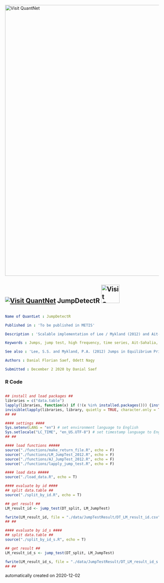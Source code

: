 [<img src="https://github.com/QuantLet/Styleguide-and-FAQ/blob/master/pictures/banner.png" width="888" alt="Visit QuantNet">](http://quantlet.de/)

## [<img src="https://github.com/QuantLet/Styleguide-and-FAQ/blob/master/pictures/qloqo.png" alt="Visit QuantNet">](http://quantlet.de/) **JumpDetectR** [<img src="https://github.com/QuantLet/Styleguide-and-FAQ/blob/master/pictures/QN2.png" width="60" alt="Visit QuantNet 2.0">](http://quantlet.de/)

```yaml

Name of QuantLet : JumpDetectR

Published in : 'To be published in METIS'

Description : 'Scalable implementation of Lee / Mykland (2012) and Ait-Sahalia / Jacod (2012) Jump tests for noisy high frequency data'

Keywords : Jumps, jump test, high frequency, time series, Ait-Sahalia, Jacod, Lee, Mykland, stochastic processes, cryptocurrencies, cryptocurrency, crypto, spectrogram, microstructure, market microstructure noise, contagion, shocks

See also : 'Lee, S.S. and Mykland, P.A. (2012) Jumps in Equilibrium Prices and Market Microstructure Noise; Ait-Sahalia, Y. and Jacod, J. (2012) Analyzing the Spectrum of Asset Returns: Jump and Volatility Components in High Frequency Data'

Authors : Danial Florian Saef, Odett Nagy

Submitted : December 2 2020 by Danial Saef
```

### R Code
```r

## install and load packages ##
libraries = c("data.table")
lapply(libraries, function(x) if (!(x %in% installed.packages())) {install.packages(x)} )
invisible(lapply(libraries, library, quietly = TRUE, character.only = TRUE))
## ##

#### settings ####
Sys.setenv(LANG = "en") # set environment language to English
Sys.setlocale("LC_TIME", "en_US.UTF-8") # set timestamp language to English
## ##

#### load functions #####
source("./functions/make_return_file.R", echo = F)
source("./functions/LM_JumpTest_2012.R", echo = F)
source("./functions/AJ_JumpTest_2012.R", echo = F)
source("./functions/lapply_jump_test.R", echo = F)

#### load data #####
source("./load_data.R", echo = T)

#### evaluate by id ####
## split data.table ##
source("./split_by_id.R", echo = T)

## get result ##
LM_result_id <- jump_test(DT_split, LM_JumpTest)

fwrite(LM_result_id, file = "./data/JumpTestResult/DT_LM_result_id.csv")
## ##

#### evaluate by id_s ####
## split data.table ##
source("./split_by_id_s.R", echo = T)

## get result ##
LM_result_id_s <- jump_test(DT_split, LM_JumpTest)

fwrite(LM_result_id_s, file = "./data/JumpTestResult/DT_LM_result_id_s.csv")
## ##


```

automatically created on 2020-12-02